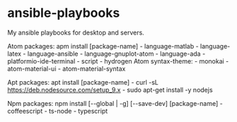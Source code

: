 # ansible-playbooks
My ansible playbooks for desktop and servers.

Atom packages: apm install [package-name]
	- language-matlab
	- language-latex
	- language-ansible
	- language-gnuplot-atom
	- language-ada
	- platformio-ide-terminal
	- script
	- hydrogen
Atom syntax-theme:
	- monokai
	- atom-material-ui
	- atom-material-syntax

Apt packages: apt install [package-name]
	- curl -sL https://deb.nodesource.com/setup_9.x
	- sudo apt-get install -y nodejs

Npm packages: npm install [--global | -g] [--save-dev] [package-name]
	- coffeescript
	- ts-node
	- typescript
